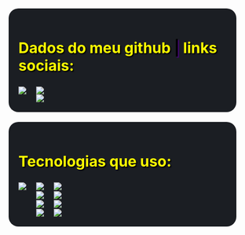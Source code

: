 <style>
  .title {
     background-color: black;
     color: yellow;
     padding: 4px;
     padding-left: 22px;
     border-radius: 20px;
     text-shadow: 2px 2px 3px red;
     box-shadow: 4px 4px 20px;
     font-size: 24px 
  }
  .Apr {
    font-size: 30px;
    font-weight: bold;
    color: yellow;
    text-shadow: 2px 2px 2px black
  }

  .global{
    widht: 100vh;
    height: 100vh;
    //background: linear-gradient(to left bottom, black, purple);
    background: url('https://i.pinimg.com/originals/25/02/d6/2502d648c6da5e2161b984b1208b4a27.gif') no-repeat ;
    background-size: cover;
    padding: 20px;
    color: black;
    display: flex;
    flex-direction: column;
    gap: 20px
  }

  .git{
    display: flex;
    gap: 20px
  }

  .gitSpan{
    display: flex;
    flex-direction: column
  }
  .gitSpan2{
    display: grid;
    gap: 2px
  }
  b{
    color: black;
    text-shadow: 2px 2px 2px indigo
  }

  .container{
    background-color: #1b1e23;
    padding: 20px;
    border-radius: 20px
  }
</style>

<section class="global">

<div class="container">
<h1 class="Apr">
Dados do meu github <b>|</b> links sociais:
</h1>

<div class="git">
<img src="https://github-readme-stats.vercel.app/api?username=MatheusCardosoc0&show_icons=true&theme=highcontrast" />

<span class="gitSpan">
<a href="https://www.linkedin.com/in/matheus-cardoso-026488244/">
<img src="https://img.shields.io/badge/Meu_Linkedin-0077B5?style=for-the-badge&logo=linkedin&logoColor=white" />
</a>
<a href="https://portifolio2-0-mu.vercel.app/">
<img src="https://img.shields.io/badge/Meu_site-Portifolio-yellow.svg" />
</a>
</span>
</div>
</div>

<div class="container">
<h1 class="Apr">
Tecnologias que uso:
</h1>

<div class="git">
<img src="https://github-readme-stats.vercel.app/api/top-langs/?username=MatheusCardosoc0&layout=compact" />

<span class="gitSpan2">

<img src="https://img.shields.io/badge/HTML5-E34F26?style=for-the-badge&logo=html5&logoColor=white" />


<img src="https://img.shields.io/badge/CSS3-1572B6?style=for-the-badge&logo=css3&logoColor=white" />

<img src="https://img.shields.io/badge/JavaScript-323330?style=for-the-badge&logo=javascript&logoColor=F7DF1E" />

<img src="https://img.shields.io/badge/TypeScript-007ACC?style=for-the-badge&logo=typescript&logoColor=white" />
</span>

<span class="gitSpan2">

<img src="https://img.shields.io/badge/React-20232A?style=for-the-badge&logo=react&logoColor=61DAFB" />


<img src="https://img.shields.io/badge/PostgreSQL-316192?style=for-the-badge&logo=postgresql&logoColor=white" />

<img src="https://img.shields.io/badge/Tailwind_CSS-38B2AC?style=for-the-badge&logo=tailwind-css&logoColor=white" />

<img src="https://img.shields.io/badge/Node.js-43853D?style=for-the-badge&logo=node.js&logoColor=white" />
</span>
</div>
</div>

</section>
